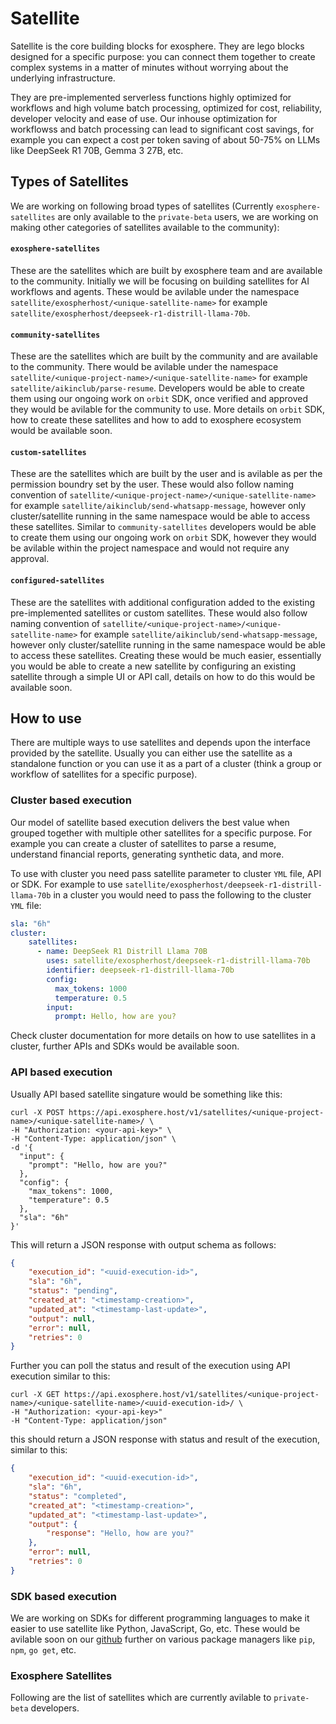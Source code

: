 # Satellite

Satellite is the core building blocks for exosphere. They are lego blocks designed for a specific purpose: you can connect them together to create complex systems in a matter of minutes without worrying about the underlying infrastructure.

They are pre-implemented serverless functions highly optimized for workflows and high volume batch processing, optimized for cost, reliability, developer velocity and ease of use. Our inhouse optimization for workflowss and batch processing can lead to significant cost savings, for example you can expect a cost per token saving of about 50-75% on LLMs like DeepSeek R1 70B, Gemma 3 27B, etc.

## Types of Satellites
We are working on following broad types of satellites (Currently `exosphere-satellites` are only available to the `private-beta` users, we are working on making other categories of satellites available to the community):

#### `exosphere-satellites` 
These are the satellites which are built by exosphere team and are available to the community. Initially we will be focusing on building satellites for AI workflows and agents. These would be avilable under the namespace `satellite/exospherhost/<unique-satellite-name>` for example `satellite/exospherhost/deepseek-r1-distrill-llama-70b`.

#### `community-satellites`
These are the satellites which are built by the community and are available to the community. There would be avilable under the namespace `satellite/<unique-project-name>/<unique-satellite-name>` for example `satellite/aikinclub/parse-resume`. Developers would be able to create them using our ongoing work on `orbit` SDK, once verified and approved they would be avilable for the community to use. More details on `orbit` SDK, how to create these satellites and how to add to exosphere ecosystem would be available soon.

#### `custom-satellites`
These are the satellites which are built by the user and is avilable as per the permission boundry set by the user. These would also follow naming convention of `satellite/<unique-project-name>/<unique-satellite-name>` for example `satellite/aikinclub/send-whatsapp-message`, however only cluster/satellite running in the same namespace would be able to access these satellites. Similar to `community-satellites` developers would be able to create them using our ongoing work on `orbit` SDK, however they would be avilable within the project namespace and would not require any approval.

#### `configured-satellites`
These are the satellites with additional configuration added to the existing pre-implemented satellites or custom satellites. These would also follow naming convention of `satellite/<unique-project-name>/<unique-satellite-name>` for example `satellite/aikinclub/send-whatsapp-message`, however only cluster/satellite running in the same namespace would be able to access these satellites. Creating these would be much easier, essentially you would be able to create a new satellite by configuring an existing satellite through a simple UI or API call, details on how to do this would be available soon.

## How to use
There are multiple ways to use satellites and depends upon the interface provided by the satellite. Usually you can either use the satellite as a standalone function or you can use it as a part of a cluster (think a group or workflow of satellites for a specific purpose).

### Cluster based execution
Our model of satellite based execution delivers the best value when grouped together with multiple other satellites for a specific purpose. For example you can create a cluster of satellites to parse a resume, understand financial reports, generating synthetic data, and more.

To use with cluster you need pass satellite parameter to cluster `YML` file, API or SDK. For example to use `satellite/exospherhost/deepseek-r1-distrill-llama-70b` in a cluster you would need to pass the following to the cluster `YML` file:

```yaml
sla: "6h"
cluster:
    satellites:
      - name: DeepSeek R1 Distrill Llama 70B
        uses: satellite/exospherhost/deepseek-r1-distrill-llama-70b
        identifier: deepseek-r1-distrill-llama-70b
        config:
          max_tokens: 1000
          temperature: 0.5
        input:
          prompt: Hello, how are you?
```

Check cluster documentation for more details on how to use satellites in a cluster, further APIs and SDKs would be available soon.

### API based execution
Usually API based satellite singature would be something like this:
```curl
curl -X POST https://api.exosphere.host/v1/satellites/<unique-project-name>/<unique-satellite-name>/ \
-H "Authorization: <your-api-key>" \
-H "Content-Type: application/json" \
-d '{
  "input": {
    "prompt": "Hello, how are you?"
  },
  "config": {
    "max_tokens": 1000,
    "temperature": 0.5
  },
  "sla": "6h"
}'
```

This will return a JSON response with output schema as follows:
```json
{
    "execution_id": "<uuid-execution-id>",
    "sla": "6h",
    "status": "pending",
    "created_at": "<timestamp-creation>",
    "updated_at": "<timestamp-last-update>",
    "output": null,
    "error": null,
    "retries": 0
}
```

Further you can poll the status and result of the execution using API execution similar to this:

```curl
curl -X GET https://api.exosphere.host/v1/satellites/<unique-project-name>/<unique-satellite-name>/<uuid-execution-id>/ \
-H "Authorization: <your-api-key>"
-H "Content-Type: application/json"
```
this should return a JSON response with status and result of the execution, similar to this:
```json
{
    "execution_id": "<uuid-execution-id>",
    "sla": "6h",
    "status": "completed",
    "created_at": "<timestamp-creation>",
    "updated_at": "<timestamp-last-update>",
    "output": {
        "response": "Hello, how are you?"
    },
    "error": null,
    "retries": 0
}
```

### SDK based execution
We are working on SDKs for different programming languages to make it easier to use satellite like Python, JavaScript, Go, etc. These would be avilable soon on our [github](https://github.com/exospherehost) further on various package managers like `pip`, `npm`, `go get`, etc.

### Exosphere Satellites 
Following are the list of satellites which are currently avilable to `private-beta` developers.